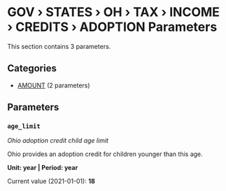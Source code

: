 # GOV › STATES › OH › TAX › INCOME › CREDITS › ADOPTION Parameters

This section contains 3 parameters.

## Categories

- [AMOUNT](amount/index.md) (2 parameters)

## Parameters

### `age_limit`
*Ohio adoption credit child age limit*

Ohio provides an adoption credit for children younger than this age.

**Unit: year | Period: year**

Current value (2021-01-01): **18**

